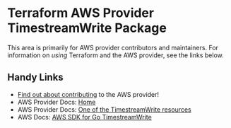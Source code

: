 # Terraform AWS Provider TimestreamWrite Package

This area is primarily for AWS provider contributors and maintainers. For information on _using_ Terraform and the AWS provider, see the links below.

## Handy Links

* [Find out about contributing](https://hashicorp.github.io/terraform-provider-aws/#contribute) to the AWS provider!
* AWS Provider Docs: [Home](https://registry.terraform.io/providers/hashicorp/aws/latest/docs)
* AWS Provider Docs: [One of the TimestreamWrite resources](https://registry.terraform.io/providers/hashicorp/aws/latest/docs/resources/timestreamwrite_database)
* AWS Docs: [AWS SDK for Go TimestreamWrite](https://docs.aws.amazon.com/sdk-for-go/api/service/timestreamwrite/)
